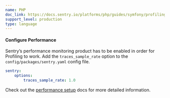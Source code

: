```yaml
---
name: PHP
doc_link: https://docs.sentry.io/platforms/php/guides/symfony/profiling/
support_level: production
type: language
---
```


#### Configure Performance

Sentry’s performance monitoring product has to be enabled in order for Profiling to work.
Add the `traces_sample_rate` option to the `config/packages/sentry.yaml` config file.

```yaml
sentry:
    options:
        traces_sample_rate: 1.0
```

Check out the <a href="https://docs.sentry.io/platforms/php/guides/symfony/performance/">performance setup</a> docs for more detailed information.
